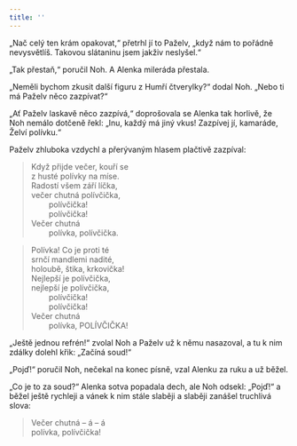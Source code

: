 ```yaml
---
title: ''
---
```


„Nač celý ten krám opakovat,“ přetrhl jí to Paželv, „když nám to pořádně nevysvětlíš. Takovou slátaninu jsem jakživ neslyšel.“

„Tak přestaň,“ poručil Noh. A Alenka mileráda přestala.

„Neměli bychom zkusit další figuru z Humří čtverylky?“ dodal Noh. „Nebo ti má Paželv něco zazpívat?“

„Ať Paželv laskavě něco zazpívá,“ doprošovala se Alenka tak horlivě, že Noh nemálo dotčeně řekl: „Inu, každý má jiný vkus! Zazpívej jí, kamaráde, Želví polívku.“

Paželv zhluboka vzdychl a přerývaným hlasem plačtivě zazpíval:

> Když přijde večer, kouří se  
> z husté polívky na míse.  
> Radostí všem září líčka,  
> večer chutná polívčička,  
>         polívčička!  
>         polívčička!  
> Večer chutná  
>         polívka, polívčička.

> Polívka! Co je proti té  
> srnčí mandlemi nadité,  
> holoubě, štika, krkovička!  
> Nejlepší je polívčička,  
> nejlepší je polívčička,  
>         polívčička!  
>         polívčička!  
> Večer chutná  
>         polívka, POLÍVČIČKA!

„Ještě jednou refrén!“ zvolal Noh a Paželv už k němu nasazoval, a tu k nim zdálky dolehl křik: „Začíná soud!“

„Pojď!“ poručil Noh, nečekal na konec písně, vzal Alenku za ruku a už běžel.

„Co je to za soud?“ Alenka sotva popadala dech, ale Noh odsekl: „Pojď!“ a běžel ještě rychleji a vánek k nim stále slaběji a slaběji zanášel truchlivá slova:

> Večer chutná – á – á  
> polívka, polívčička!

